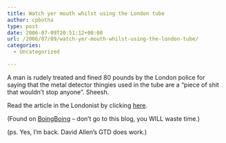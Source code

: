 ```yaml
---
title: Watch yer mouth whilst using the London tube
author: cpbotha
type: post
date: 2006-07-09T20:51:12+00:00
url: /2006/07/09/watch-yer-mouth-whilst-using-the-london-tube/
categories:
  - Uncategorized

---
```

A man is rudely treated and fined 80 pounds by the London police for saying that the metal detector thingies used in the tube are a &#8220;piece of shit that wouldn&#8217;t stop anyone&#8221;. Sheesh.

Read the article in the Londonist by clicking [here][1].

(Found on [BoingBoing][2] &#8211; don&#8217;t go to this blog, you WILL waste time.)

(ps. Yes, I&#8217;m back. David Allen&#8217;s GTD does work.)

 [1]: http://www.londonist.com/archives/2006/07/opinion_freedom_1.php
 [2]: http://www.boingboing.net/
